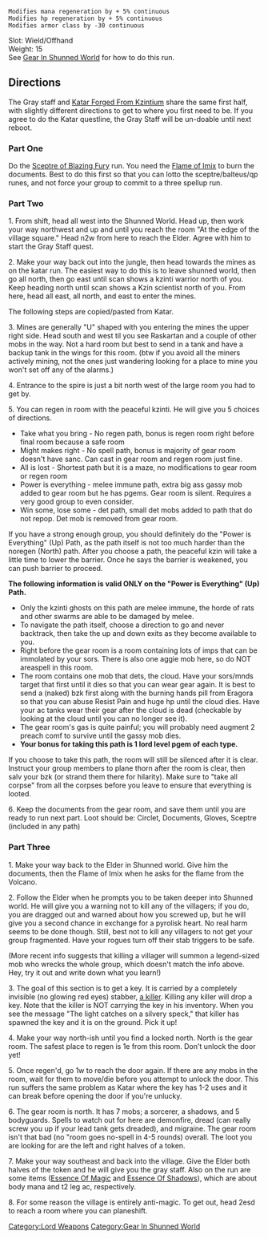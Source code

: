 `Modifies mana regeneration by + 5% continuous`  
`Modifies hp regeneration by + 5% continuous`  
`Modifies armor class by -30 continuous`

Slot: Wield/Offhand  
Weight: 15  
See [Gear In Shunned World](:Category:Gear_In_Shunned_World "wikilink")
for how to do this run.

## Directions

The Gray staff and [Katar Forged From
Kzintium](Katar_Forged_From_Kzintium "wikilink") share the same first
half, with slightly different directions to get to where you first need
to be. If you agree to do the Katar questline, the Gray Staff will be
un-doable until next reboot.

### Part One

Do the [Sceptre of Blazing Fury](Sceptre_of_Blazing_Fury "wikilink")
run. You need the [Flame of Imix](Flame_of_Imix "wikilink") to burn the
documents. Best to do this first so that you can lotto the
sceptre/balteus/qp runes, and not force your group to commit to a three
spellup run.

### Part Two

1\. From shift, head all west into the Shunned World. Head up, then work
your way northwest and up and until you reach the room "At the edge of
the village square." Head n2w from here to reach the Elder. Agree with
him to start the Gray Staff quest.

2\. Make your way back out into the jungle, then head towards the mines
as on the katar run. The easiest way to do this is to leave shunned
world, then go all north, then go east until scan shows a kzinti warrior
north of you. Keep heading north until scan shows a Kzin scientist north
of you. From here, head all east, all north, and east to enter the
mines.

The following steps are copied/pasted from Katar.

3\. Mines are generally "U" shaped with you entering the mines the upper
right side. Head south and west til you see Raskartan and a couple of
other mobs in the way. Not a hard room but best to send in a tank and
have a backup tank in the wings for this room. (btw if you avoid all the
miners actively mining, not the ones just wandering looking for a place
to mine you won't set off any of the alarms.)

4\. Entrance to the spire is just a bit north west of the large room you
had to get by.

5\. You can regen in room with the peaceful kzinti. He will give you 5
choices of directions.

-   Take what you bring - No regen path, bonus is regen room right
    before final room because a safe room
-   Might makes right - No spell path, bonus is majority of gear room
    doesn't have sanc. Can cast in gear room and regen room just fine.
-   All is lost - Shortest path but it is a maze, no modifications to
    gear room or regen room
-   Power is everything - melee immune path, extra big ass gassy mob
    added to gear room but he has pgems. Gear room is silent. Requires a
    very good group to even consider.
-   Win some, lose some - det path, small det mobs added to path that do
    not repop. Det mob is removed from gear room.

If you have a strong enough group, you should definitely do the "Power
is Everything" (Up) Path, as the path itself is not too much harder than
the noregen (North) path. After you choose a path, the peaceful kzin
will take a little time to lower the barrier. Once he says the barrier
is weakened, you can push barrier to proceed.

**The following information is valid ONLY on the "Power is Everything"
(Up) Path.**

-   Only the kzinti ghosts on this path are melee immune, the horde of
    rats and other swarms are able to be damaged by melee.
-   To navigate the path itself, choose a direction to go and never
    backtrack, then take the up and down exits as they become available
    to you.
-   Right before the gear room is a room containing lots of imps that
    can be immolated by your sors. There is also one aggie mob here, so
    do NOT areaspell in this room.
-   The room contains one mob that dets, the cloud. Have your sors/mnds
    target that first until it dies so that you can wear gear again. It
    is best to send a (naked) bzk first along with the burning hands
    pill from Eragora so that you can abuse Resist Pain and huge hp
    until the cloud dies. Have your ac tanks wear their gear after the
    cloud is dead (checkable by looking at the cloud until you can no
    longer see it).
-   The gear room's gas is quite painful; you will probably need augment
    2 preach comf to survive until the gassy mob dies.
-   **Your bonus for taking this path is 1 lord level pgem of each
    type.**

If you choose to take this path, the room will still be silenced after
it is clear. Instruct your group members to plane thorn after the room
is clear, then salv your bzk (or strand them there for hilarity). Make
sure to "take all corpse" from all the corpses before you leave to
ensure that everything is looted.

6\. Keep the documents from the gear room, and save them until you are
ready to run next part. Loot should be: Circlet, Documents, Gloves,
Sceptre (included in any path)

### Part Three

1\. Make your way back to the Elder in Shunned world. Give him the
documents, then the Flame of Imix when he asks for the flame from the
Volcano.

2\. Follow the Elder when he prompts you to be taken deeper into Shunned
world. He will give you a warning not to kill any of the villagers; if
you do, you are dragged out and warned about how you screwed up, but he
will give you a second chance in exchange for a pyrolisk heart. No real
harm seems to be done though. Still, best not to kill any villagers to
not get your group fragmented. Have your rogues turn off their stab
triggers to be safe.

(More recent info suggests that killing a villager will summon a
legend-sized mob who wrecks the whole group, which doesn't match the
info above. Hey, try it out and write down what you learn!)

3\. The goal of this section is to get a key. It is carried by a
completely invisible (no glowing red eyes) stabber, [a
killer](a_killer "wikilink"). Killing any killer will drop a key. Note
that the killer is NOT carrying the key in his inventory. When you see
the message "The light catches on a silvery speck," that killer has
spawned the key and it is on the ground. Pick it up!

4\. Make your way north-ish until you find a locked north. North is the
gear room. The safest place to regen is 1e from this room. Don't unlock
the door yet!

5\. Once regen'd, go 1w to reach the door again. If there are any mobs
in the room, wait for them to move/die before you attempt to unlock the
door. This run suffers the same problem as Katar where the key has 1-2
uses and it can break before opening the door if you're unlucky.

6\. The gear room is north. It has 7 mobs; a sorcerer, a shadows, and 5
bodyguards. Spells to watch out for here are demonfire, dread (can
really screw you up if your lead tank gets dreaded), and migraine. The
gear room isn't that bad (no "room goes no-spell in 4-5 rounds) overall.
The loot you are looking for are the left and right halves of a token.

7\. Make your way southeast and back into the village. Give the Elder
both halves of the token and he will give you the gray staff. Also on
the run are some items ([Essence Of Magic](Essence_Of_Magic "wikilink")
and [Essence Of Shadows](Essence_Of_Shadows "wikilink")), which are
about body mana and t2 leg ac, respectively.

8\. For some reason the village is entirely anti-magic. To get out, head
2esd to reach a room where you can planeshift.

[Category:Lord Weapons](Category:Lord_Weapons "wikilink") [Category:Gear
In Shunned World](Category:Gear_In_Shunned_World "wikilink")
